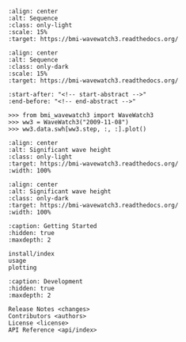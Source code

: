 ```{image} _static/bmi-wavewatch3-logo-light.svg
:align: center
:alt: Sequence
:class: only-light
:scale: 15%
:target: https://bmi-wavewatch3.readthedocs.org/
```

```{image} _static/bmi-wavewatch3-logo-dark.svg
:align: center
:alt: Sequence
:class: only-dark
:scale: 15%
:target: https://bmi-wavewatch3.readthedocs.org/
```

```{include} ../../README.md
:start-after: "<!-- start-abstract -->"
:end-before: "<!-- end-abstract -->"
```

```pycon
>>> from bmi_wavewatch3 import WaveWatch3
>>> ww3 = WaveWatch3("2009-11-08")
>>> ww3.data.swh[ww3.step, :, :].plot()
```

```{image} _static/ww3_global_swh-light.png
:align: center
:alt: Significant wave height
:class: only-light
:target: https://bmi-wavewatch3.readthedocs.org/
:width: 100%
```

```{image} _static/ww3_global_swh-dark.png
:align: center
:alt: Significant wave height
:class: only-dark
:target: https://bmi-wavewatch3.readthedocs.org/
:width: 100%
```

```{toctree}
:caption: Getting Started
:hidden: true
:maxdepth: 2

install/index
usage
plotting
```

```{toctree}
:caption: Development
:hidden: true
:maxdepth: 2

Release Notes <changes>
Contributors <authors>
License <license>
API Reference <api/index>
```
